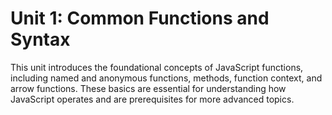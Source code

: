 # Unit 1: Common Functions and Syntax

This unit introduces the foundational concepts of JavaScript functions, including named and anonymous functions, methods, function context, and arrow functions. These basics are essential for understanding how JavaScript operates and are prerequisites for more advanced topics.
